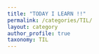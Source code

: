 ```yaml
---
title: "TODAY I LEARN !!"
permalink: /categories/TIL/
layout: category
author_profile: true
taxonomy: TIL
---
```



